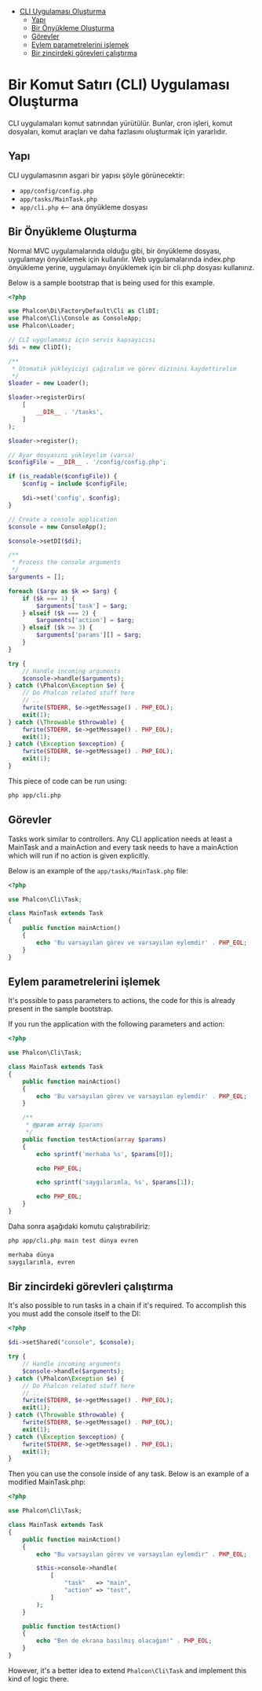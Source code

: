 <div class='article-menu'>
  <ul>
    <li>
      <a href="#creating-cli-application">CLI Uygulaması Oluşturma</a> <ul>
        <li>
          <a href="#structure">Yapı</a>
        </li>
        <li>
          <a href="#creating-bootstrap">Bir Önyükleme Oluşturma</a>
        </li>
        <li>
          <a href="#tasks">Görevler</a>
        </li>
        <li>
          <a href="#processing-action-parameters">Eylem parametrelerini işlemek</a>
        </li>
        <li>
          <a href="#running-tasks-chain">Bir zincirdeki görevleri çalıştırma</a>
        </li>
      </ul>
    </li>
  </ul>
</div>

<a name='creating-cli-application'></a>

# Bir Komut Satırı (CLI) Uygulaması Oluşturma

CLI uygulamaları komut satırından yürütülür. Bunlar, cron işleri, komut dosyaları, komut araçları ve daha fazlasını oluşturmak için yararlıdır.

<a name='structure'></a>

## Yapı

CLI uygulamasının asgari bir yapısı şöyle görünecektir:

- `app/config/config.php`
- `app/tasks/MainTask.php`
- `app/cli.php` <-- ana önyükleme dosyası

<a name='creating-bootstrap'></a>

## Bir Önyükleme Oluşturma

Normal MVC uygulamalarında olduğu gibi, bir önyükleme dosyası, uygulamayı önyüklemek için kullanılır. Web uygulamalarında index.php önyükleme yerine, uygulamayı önyüklemek için bir cli.php dosyası kullanırız.

Below is a sample bootstrap that is being used for this example.

```php
<?php

use Phalcon\Di\FactoryDefault\Cli as CliDI;
use Phalcon\Cli\Console as ConsoleApp;
use Phalcon\Loader;

// CLI uygulamamız için servis kapsayıcısı 
$di = new CliDI();

/**
 * Otomatik yükleyiciyi çağıralım ve görev dizinini kaydettirelim
 */
$loader = new Loader();

$loader->registerDirs(
    [
        __DIR__ . '/tasks',
    ]
);

$loader->register();

// Ayar dosyasını yükleyelim (varsa)
$configFile = __DIR__ . '/config/config.php';

if (is_readable($configFile)) {
    $config = include $configFile;

    $di->set('config', $config);
}

// Create a console application
$console = new ConsoleApp();

$console->setDI($di);

/**
 * Process the console arguments
 */
$arguments = [];

foreach ($argv as $k => $arg) {
    if ($k === 1) {
        $arguments['task'] = $arg;
    } elseif ($k === 2) {
        $arguments['action'] = $arg;
    } elseif ($k >= 3) {
        $arguments['params'][] = $arg;
    }
}

try {
    // Handle incoming arguments
    $console->handle($arguments);
} catch (\Phalcon\Exception $e) {
    // Do Phalcon related stuff here
    // ..
    fwrite(STDERR, $e->getMessage() . PHP_EOL);
    exit(1);
} catch (\Throwable $throwable) {
    fwrite(STDERR, $e->getMessage() . PHP_EOL);
    exit(1);
} catch (\Exception $exception) {
    fwrite(STDERR, $e->getMessage() . PHP_EOL);
    exit(1);
}
```

This piece of code can be run using:

```bash
php app/cli.php
```

<a name='tasks'></a>

## Görevler

Tasks work similar to controllers. Any CLI application needs at least a MainTask and a mainAction and every task needs to have a mainAction which will run if no action is given explicitly.

Below is an example of the `app/tasks/MainTask.php` file:

```php
<?php

use Phalcon\Cli\Task;

class MainTask extends Task
{
    public function mainAction()
    {
        echo 'Bu varsayılan görev ve varsayılan eylemdir' . PHP_EOL;
    }
}
```

<a name='processing-action-parameters'></a>

## Eylem parametrelerini işlemek

It's possible to pass parameters to actions, the code for this is already present in the sample bootstrap.

If you run the application with the following parameters and action:

```php
<?php

use Phalcon\Cli\Task;

class MainTask extends Task
{
    public function mainAction()
    {
        echo 'Bu varsayılan görev ve varsayılan eylemdir' . PHP_EOL;
    }

    /**
     * @param array $params
     */
    public function testAction(array $params)
    {
        echo sprintf('merhaba %s', $params[0]);

        echo PHP_EOL;

        echo sprintf('saygılarımla, %s', $params[1]);

        echo PHP_EOL;
    }
}
```

Daha sonra aşağıdaki komutu çalıştırabiliriz:

```bash
php app/cli.php main test dünya evren

merhaba dünya
saygılarımla, evren
```

<a name='running-tasks-chain'></a>

## Bir zincirdeki görevleri çalıştırma

It's also possible to run tasks in a chain if it's required. To accomplish this you must add the console itself to the DI:

```php
<?php

$di->setShared("console", $console);

try {
    // Handle incoming arguments
    $console->handle($arguments);
} catch (\Phalcon\Exception $e) {
    // Do Phalcon related stuff here
    // ..
    fwrite(STDERR, $e->getMessage() . PHP_EOL);
    exit(1);
} catch (\Throwable $throwable) {
    fwrite(STDERR, $e->getMessage() . PHP_EOL);
    exit(1);
} catch (\Exception $exception) {
    fwrite(STDERR, $e->getMessage() . PHP_EOL);
    exit(1);
}
```

Then you can use the console inside of any task. Below is an example of a modified MainTask.php:

```php
<?php

use Phalcon\Cli\Task;

class MainTask extends Task
{
    public function mainAction()
    {
        echo "Bu varsayılan görev ve varsayılan eylemdir" . PHP_EOL;

        $this->console->handle(
            [
                "task"   => "main",
                "action" => "test",
            ]
        );
    }

    public function testAction()
    {
        echo "Ben de ekrana basılmış olacağım!" . PHP_EOL;
    }
}
```

However, it's a better idea to extend `Phalcon\Cli\Task` and implement this kind of logic there.